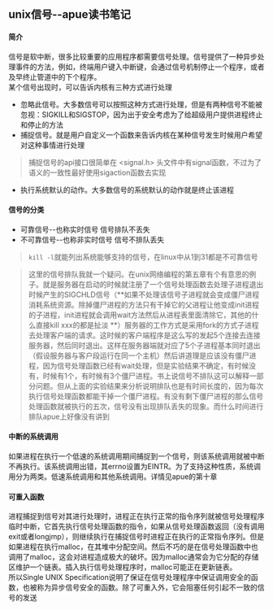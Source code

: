 ## unix信号--apue读书笔记  
#### 简介
信号是软中断，很多比较重要的应用程序都需要信号处理。信号提供了一种异步处理事件的方法，例如，终端用户键入中断键，会通过信号机制停止一个程序，或者及早终止管道中的下个程序。  
某个信号出现时，可以告诉内核有三种方式进行处理  
  
+ 忽略此信号。大多数信号可以按照这种方式进行处理，但是有两种信号不能被忽视：SIGKILL和SIGSTOP，因为出于安全考虑为了给超级用户提供进程终止和停止的方法  
+ 捕捉信号。就是用户自定义一个函数来告诉内核在某种信号发生时候用户希望对这种事情进行处理  
> 捕捉信号的api接口很简单在 <signal.h> 头文件中有signal函数，不过为了语义的一致性最好使用sigaction函数去实现
+ 执行系统默认的动作。大多数信号的系统默认的动作就是终止该进程  

#### 信号的分类  
+ 可靠信号--也称实时信号 信号排队不丢失
+ 不可靠信号--也称非实时信号 信号不排队丢失  
> `kill -l`就能列出系统能够支持的信号，在linux中从1到31都是不可靠信号 
 
> 这里的信号排队我就一个疑问。在unix网络编程的第五章有个有意思的例子。就是服务器在启动的时候就注册了一个信号处理函数去处理子进程退出时候产生的SIGCHLD信号（**如果不处理该信号子进程就会变成僵尸进程消耗系统资源。除掉僵尸进程的方法只有干掉它的父进程让他变成init进程的子进程，init进程就会调用wait方法然后从进程表里面清除它，其他的什么直接kill xxx的都是扯淡 **）服务器的工作方式是采用fork的方式子进程去处理客户端的请求。这时候的客户端程序是这么写的发起5个连接去连接服务器，然后同时退出。这样在服务器端就对应了5个子进程基本同时退出（假设服务器与客户段运行在同一个主机）然后讲道理是应该没有僵尸进程，因为信号处理函数已经有wait处理，但是实验结果不确定，有时候没有，时候有1个，有时候有3个僵尸进程。书上说信号不排队这可以解释一部分问题。但从上面的实验结果来分析说明排队也是有时间长度的，因为每次执行信号处理函数都能干掉一个僵尸进程。有没有剩下僵尸进程的那么信号处理函数就被执行的五次，信号没有出现排队丢失的现象。而什么时间进行排队apue上好像没有讲到
#### 中断的系统调用  
如果进程在执行一个低速的系统调用期间捕捉到一个信号，则该系统调用就被中断不再执行。该系统调用出错，其errno设置为EINTR。为了支持这种性质，系统调用分为两类。低速系统调用和其他系统调用。详情见apue的第十章  
#### 可重入函数  
进程捕捉到信号对其进行处理时，进程正在执行正常的指令序列就被信号处理程序临时中断，它首先执行信号处理函数的指令，如果从信号处理函数返回（没有调用exit或者longjmp），则继续执行在捕捉信号时进程正在执行的正常指令序列。但是如果进程在执行malloc，在其堆中分配空间。然后不巧的是在信号处理函数中也调用了malloc，这会对进程造成极大的破坏。因为malloc通常会为它分配的存储区维护一个链表。插入执行信号处理程序时，malloc可能正在更新链表。  
所以Single UNIX Specification说明了保证在信号处理程序中保证调用安全的函数，也被称为异步信号安全的函数。除了可重入外，它会阻塞任何引起不一致的信号的发送

